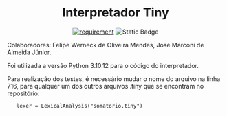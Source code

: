 <h1 align="center" font-size="200em"><b>Interpretador Tiny</b></h1>

<div align = "center" >

[![requirement](https://img.shields.io/badge/IDE-Visual%20Studio%20Code-informational)](https://code.visualstudio.com/docs/?dv=linux64_deb)
![Static Badge](https://img.shields.io/badge/Linguagem-Python-blue)
</div>

Colaboradores: Felipe Werneck de Oliveira Mendes, José Marconi de Almeida Júnior.

Foi utilizada a versão Python 3.10.12 para o código do interpretador.

Para realização dos testes, é necessário mudar o nome do arquivo na linha 716, para qualquer um dos outros arquivos .tiny que se encontram no repositório:

 ```
    lexer = LexicalAnalysis("somatorio.tiny")
 ```

